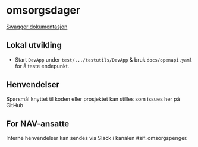# omsorgsdager

[Swagger dokumentasjon](https://editor.swagger.io/?url=https://raw.githubusercontent.com/navikt/omsorgsdager/main/docs/openapi.yaml) 

## Lokal utvikling
- Start `DevApp` under `test/.../testutils/DevApp` & bruk `docs/openapi.yaml` for å teste endepunkt.

## Henvendelser

Spørsmål knyttet til koden eller prosjektet kan stilles som issues her på GitHub

## For NAV-ansatte

Interne henvendelser kan sendes via Slack i kanalen #sif_omsorgspenger.

